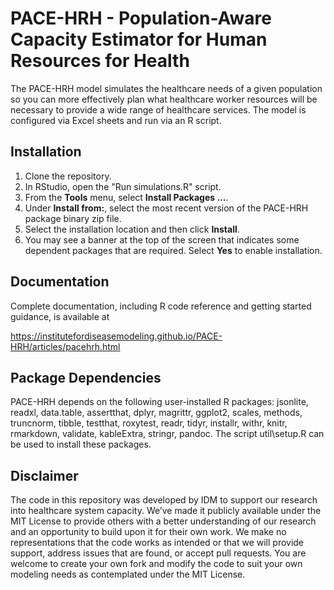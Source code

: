 # PACE-HRH - Population-Aware Capacity Estimator for Human Resources for Health

The PACE-HRH model simulates the healthcare needs of a given population so you
can more effectively plan what healthcare worker resources will be necessary
to provide a wide range of healthcare services. The model is configured via Excel
sheets and run via an R script. 

## Installation

1.  Clone the repository.
2.  In RStudio, open the "Run simulations.R" script. 
3.  From the **Tools** menu, select **Install Packages ...**.
4.  Under **Install from:**, select the most recent version of the PACE-HRH package binary zip file.
5.  Select the installation location and then click **Install**. 
6.  You may see a banner at the top of the screen that indicates some dependent packages that are 
    required. Select **Yes** to enable installation.

## Documentation

Complete documentation, including R code reference and getting started guidance, is available at

https://institutefordiseasemodeling.github.io/PACE-HRH/articles/pacehrh.html

## Package Dependencies

PACE-HRH depends on the following user-installed R packages: jsonlite, readxl, data.table, assertthat, dplyr, magrittr, ggplot2, scales, methods, truncnorm, tibble, testthat, roxytest, readr, tidyr, installr, withr, knitr, rmarkdown, validate, kableExtra, stringr, pandoc. The script util\setup.R can be used to install these packages.

## Disclaimer
The code in this repository was developed by IDM to support our research into healthcare system capacity. We’ve made it publicly available under the MIT License to provide others with a better understanding of our research and an opportunity to build upon it for their own work. We make no representations that the code works as intended or that we will provide support, address issues that are found, or accept pull requests. You are welcome to create your own fork and modify the code to suit your own modeling needs as contemplated under the MIT License.

